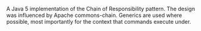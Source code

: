 A Java 5 implementation of the Chain of Responsibility pattern. The design was influenced by Apache commons-chain. Generics are used where possible, most importantly for the context that commands execute under.